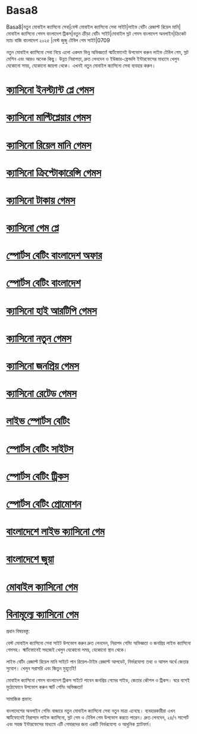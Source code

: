 # Basa8

Basa8|নতুন মোবাইল ক্যাসিনো সেবা|বেস্ট মোবাইল ক্যাসিনো সেবা সাইট|লাইভ বেটিং রেজাল্ট রিয়েল মানি|মোবাইল ক্যাসিনো গেমস বাংলাদেশ ট্রিকস|নতুন ক্রীড়া বেটিং সাইট|মোবাইল স্লট গেমস বাংলাদেশ অনলাইন|ক্রিকেট ম্যাচ বাজি বাংলাদেশ ২০২৫
|বেস্ট জুজু টেবিল গেম সাইট|0709

নতুন মোবাইল ক্যাসিনো সেবা নিয়ে এলো একদম ভিন্ন অভিজ্ঞতা! স্মার্টফোনেই উপভোগ করুন লাইভ টেবিল গেম, স্লট মেশিন এবং আরও অনেক কিছু। উন্নত নিরাপত্তা, দ্রুত লেনদেন ও ইউজার-ফ্রেন্ডলি ইন্টারফেসের মাধ্যমে খেলুন যেকোনো সময়, যেকোনো জায়গা থেকে। এখনই নতুন মোবাইল ক্যাসিনো সেবা ব্যবহার করুন।

#  <a href="https://basa8sx.com/">ক্যাসিনো ইনস্ট্যান্ট প্লে গেমস</a>

#  <a href="https://basa8sx.net/">ক্যাসিনো মাল্টিপ্লেয়ার গেমস</a>

#  <a href="https://basa8wap.net/">ক্যাসিনো রিয়েল মানি গেমস</a>

#  <a href="https://basa8wap.com/">ক্যাসিনো ক্রিপ্টোকারেন্সি গেমস</a>

#  <a href="https://basa8now.com/">ক্যাসিনো টাকায় গেমস</a>

#  <a href="https://basa8now.net/">ক্যাসিনো গেম প্লে</a>

#  <a href="https://basa8pro.com/">স্পোর্টস বেটিং বাংলাদেশ অফার</a>

#  <a href="https://basa8pro.net/">স্পোর্টস বেটিং বাংলাদেশ</a>

#  <a href="https://basa8uk.com/">ক্যাসিনো হাই আরটিপি গেমস</a>

#  <a href="https://basa8uk.net/">ক্যাসিনো নতুন গেমস</a>

#  <a href="https://basa8hub.com/">ক্যাসিনো জনপ্রিয় গেমস</a>

#  <a href="https://basa8hub.net/">ক্যাসিনো রেটেড গেমস</a>

#  <a href="https://basa8pc.com/">লাইভ স্পোর্টস বেটিং</a>

#  <a href="https://basa8pc.net/">স্পোর্টস বেটিং সাইটস</a>

#  <a href="https://basa8live.com/">স্পোর্টস বেটিং ট্রিকস</a>

#  <a href="https://basa8live.net/">স্পোর্টস বেটিং প্রোমোশন</a>

#  <a href="https://basa8pc.net/">বাংলাদেশে লাইভ ক্যাসিনো গেম</a>

#  <a href="https://basa8live.net/">বাংলাদেশে জুয়া</a>

#  <a href="https://basa8uk.net/">মোবাইল ক্যাসিনো গেম</a>

#  <a href="https://basa8hub.net/">বিনামূল্যে ক্যাসিনো গেম</a>

প্রধান বিষয়বস্তু:

বেস্ট মোবাইল ক্যাসিনো সেবা সাইট উপভোগ করুন দ্রুত লেনদেন, নিরাপদ গেমিং অভিজ্ঞতা ও জনপ্রিয় লাইভ ক্যাসিনো গেমসহ। স্মার্টফোনেই সহজেই খেলুন যেকোনো সময়, যেকোনো স্থান থেকে।

লাইভ বেটিং রেজাল্ট রিয়েল মানি সাইটে পান রিয়েল-টাইম রেজাল্ট আপডেট, নির্ভরযোগ্য তথ্য ও আসল অর্থে জেতার সুযোগ। খেলুন সরাসরি এবং জিতুন মুহূর্তেই!

মোবাইল ক্যাসিনো গেমস বাংলাদেশ ট্রিকস সাইটে পাবেন জনপ্রিয় গেমের গাইড, জেতার কৌশল ও ট্রিকস। ঘরে বসেই মুঠোফোনে উপভোগ করুন স্মার্ট গেমিং অভিজ্ঞতা!

সামাজিক প্রভাব:

বাংলাদেশের অনলাইন গেমিং বাজারে নতুন মোবাইল ক্যাসিনো সেবা নতুন মাত্রা এনেছে। ব্যবহারকারীরা এখন স্মার্টফোনেই নিরাপদে লাইভ ক্যাসিনো, স্লট গেম ও টেবিল গেম উপভোগ করতে পারেন। দ্রুত লেনদেন, ২৪/৭ সাপোর্ট এবং সহজ ইন্টারফেসের মাধ্যমে এটি গেমারদের জন্য একটি নির্ভরযোগ্য ও আধুনিক প্ল্যাটফর্ম।
